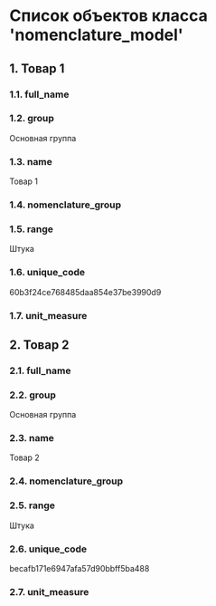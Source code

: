 # Список объектов класса 'nomenclature_model'

## 1. Товар 1

### 1.1. full_name



### 1.2. group

Основная группа

### 1.3. name

Товар 1

### 1.4. nomenclature_group



### 1.5. range

Штука

### 1.6. unique_code

60b3f24ce768485daa854e37be3990d9

### 1.7. unit_measure



## 2. Товар 2

### 2.1. full_name



### 2.2. group

Основная группа

### 2.3. name

Товар 2

### 2.4. nomenclature_group



### 2.5. range

Штука

### 2.6. unique_code

becafb171e6947afa57d90bbff5ba488

### 2.7. unit_measure

